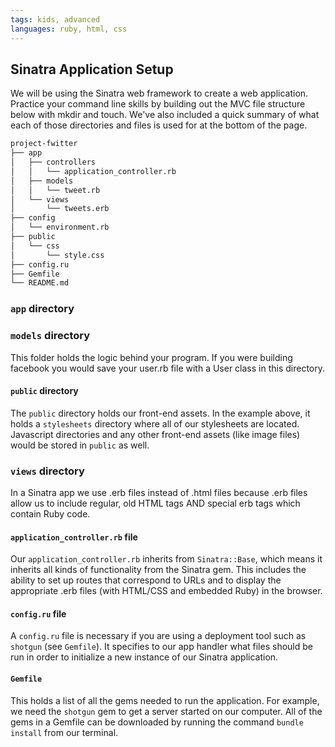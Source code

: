 ```yaml
---
tags: kids, advanced
languages: ruby, html, css
---
```


## Sinatra Application Setup

We will be using the Sinatra web framework to create a web application. Practice your command line skills by building out the MVC file structure below with mkdir and touch. We've also included a quick summary of what each of those directories and files is used for at the bottom of the page. 

```bash
project-fwitter
├── app
│   ├── controllers
│   │   └── application_controller.rb
│   ├── models
│   │   └── tweet.rb
│   └── views
│       └── tweets.erb
├── config
│   └── environment.rb
├── public
│   └── css
│       └── style.css
├── config.ru
├── Gemfile
└── README.md
```

### `app` directory

### `models` directory

This folder holds the logic behind your program. If you were building facebook you would save your user.rb file with a User class in this directory.

#### `public` directory

The `public` directory holds our front-end assets. In the example above, it holds a `stylesheets` directory where all of our stylesheets are located. Javascript directories and any other front-end assets (like image files) would be stored in `public` as well.

### `views` directory
In a Sinatra app we use .erb files instead of .html files because .erb files allow us to include regular, old HTML tags AND special erb tags which contain Ruby code. 

#### `application_controller.rb` file

Our `application_controller.rb` inherits from `Sinatra::Base`, which means it inherits all kinds of functionality from the Sinatra gem. This includes the ability to set up routes that correspond to URLs and to display the appropriate .erb files (with HTML/CSS and embedded Ruby) in the browser. 

#### `config.ru` file

A `config.ru` file is necessary if you are using a deployment tool such as `shotgun` (see `Gemfile`). It specifies to our app handler what files should be run in order to initialize a new instance of our Sinatra application.

#### `Gemfile`

This holds a list of all the gems needed to run the application. For example, we need the `shotgun` gem to get a server started on our computer. All of the gems in a Gemfile can be downloaded by running the command `bundle install` from our terminal.





